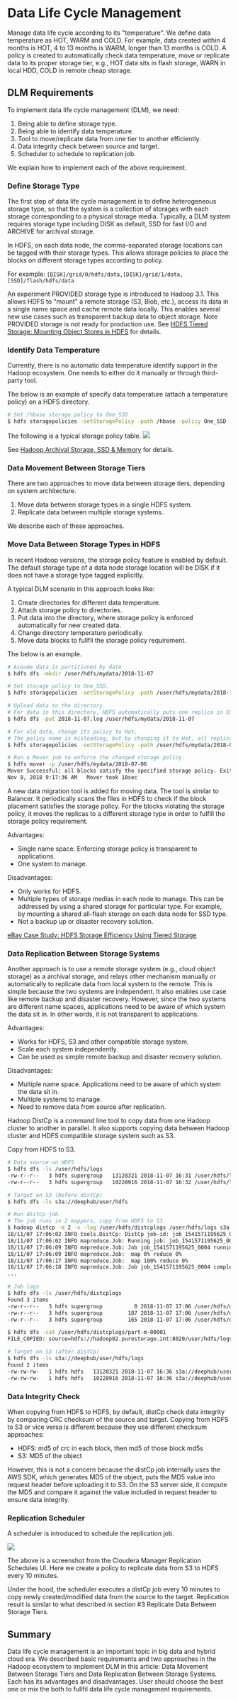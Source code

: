 # Data Life Cycle Management
Manage data life cycle according to its "temperature". We define data temperature as HOT, WARM and COLD. For example, data created within 4 months is HOT, 4 to 13 months is WARM, longer than 13 months is COLD. A policy is created to automatically check data temperature, move or replicate data to its proper storage tier, e.g., HOT data sits in flash storage, WARN in local HDD, COLD in remote cheap storage.

## DLM Requirements
To implement data life cycle management (DLM), we need:
1. Being able to define storage type.
2. Being able to identify data temperature.
3. Tool to move/replicate data from one tier to another efficiently.
4. Data integrity check between source and target.
5. Scheduler to schedule to replication job.

We explain how to implement each of the above requirement.

### Define Storage Type
The first step of data life cycle management is to define heterogeneous storage type, so that the system is a collection of storages with each storage corresponding to a physical storage media. Typically, a DLM system requires storage type including DISK as default, SSD for fast I/O and ARCHIVE for archival storage.

In HDFS, on each data node, the comma-separated storage locations can be tagged with their storage types. This allows storage policies to place the blocks on different storage types according to policy.

For example:
`[DISK]/grid/0/hdfs/data,[DISK]/grid/1/data,[SSD]/flash/hdfs/data`

An experiment PROVIDED storage type is introduced to Hadoop 3.1. This allows HDFS to "mount" a remote storage (S3, Blob, etc.), access its data in a single name space and cache remote data locally. This enables several new use cases such as transparent backup data to object storage. Note PROVIDED storage is not ready for production use. See [HDFS Tiered Storage: Mounting Object Stores in HDFS](https://www.slideshare.net/Hadoop_Summit/hdfs-tiered-storage-mounting-object-stores-in-hdfs-77189018) for details.

### Identify Data Temperature
Currently, there is no automatic data temperature identify support in the Hadoop ecosystem. One needs to either do it manually or through third-party tool.

The below is an example of specify data temperature (attach a temperature policy) on a HDFS directory.
```sh
# Set /hbase storage policy to One_SSD
$ hdfs storagepolicies -setStoragePolicy -path /hbase -policy One_SSD
```

The following is a typical storage policy table.
![](images/hdfs-storage-policy-table.png)

See [Hadoop Archival Storage, SSD & Memory](https://hadoop.apache.org/docs/r3.1.0/hadoop-project-dist/hadoop-hdfs/ArchivalStorage.html) for details.

### Data Movement Between Storage Tiers
There are two approaches to move data between storage tiers, depending on system architecture.
1. Move data between storage types in a single HDFS system.
2. Replicate data between multiple storage systems.

We describe each of these approaches.

### Move Data Between Storage Types in HDFS
In recent Hadoop versions, the storage policy feature is enabled by default. The default storage type of a data node storage location will be DISK if it does not have a storage type tagged explicitly.

A typical DLM scenario in this approach looks like:
1. Create directories for different data temperature.
2. Attach storage policy to directories.
3. Put data into the directory, where storage policy is enforced automatically for new created data.
3. Change directory temperature periodically.
4. Move data blocks to fullfil the storage policy requirement.

The below is an example.
```sh
# Assume data is partitioned by date
$ hdfs dfs -mkdir /user/hdfs/mydata/2018-11-07

# Set storage policy to One_SSD.
$ hdfs storagepolicies -setStoragePolicy -path /user/hdfs/mydata/2018-11-07 -policy One_SSD

# Upload data to the directory.
# For data in this directory, HDFS automatically puts one replica in SSD, two in DISK.
$ hdfs dfs -put 2018-11-07.log /user/hdfs/mydata/2018-11-07

# For old data, change its policy to Hot.
# The policy name is misleading, but by changing it to Hot, all replicas are stored in DISK.
$ hdfs storagepolicies -setStoragePolicy -path /user/hdfs/mydata/2018-07-06 -policy Hot

# Run a Mover job to enforce the changed storage policy.
$ hdfs mover -p /user/hdfs/mydata/2018-07-06
Mover Successful: all blocks satisfy the specified storage policy. Exiting...
Nov 8, 2018 9:17:36 AM   Mover took 10sec
```

A new data migration tool is added for moving data. The tool is similar to Balancer. It periodically scans the files in HDFS to check if the block placement satisfies the storage policy. For the blocks violating the storage policy, it moves the replicas to a different storage type in order to fulfill the storage policy requirement.

Advantages:

* Single name space. Enforcing storage policy is transparent to applications.
* One system to manage.


Disadvantages:

* Only works for HDFS.
* Multiple types of storage medias in each node to manage. This can be addressed by using a shared storage for particular type. For example, by mounting a shared all-flash storage on each data node for SSD type.
* Not a backup up or disaster recovery solution.


[eBay Case Study: HDFS Storage Efficiency Using Tiered Storage](https://www.ebayinc.com/stories/blogs/tech/hdfs-storage-efficiency-using-tiered-storage/)


### Data Replication Between Storage Systems
Another approach is to use a remote storage system (e.g., cloud object storage) as a archival storage, and relays other mechanism manually or automatically to replicate data from local system to the remote. This is simple because the two systems are independent. It also enables use case like remote backup and disaster recovery. However, since the two systems are different name spaces, applications need to be aware of which system the data sit in. In other words, it is not transparent to applications.

Advantages:

* Works for HDFS, S3 and other compatible storage system.
* Scale each system independently.
* Can be used as simple remote backup and disaster recovery solution.


Disadvantages:

* Multiple name space. Applications need to be aware of which system the data sit in.
* Multiple systems to manage.
* Need to remove data from source after replication.


Hadoop DistCp is a command line tool to copy data from one Hadoop cluster to another in parallel. It also supports copying data between Hadoop cluster and HDFS compatible storage system such as S3.

Copy from HDFS to S3.
```sh
# Data source on HDFS
$ hdfs dfs -ls /user/hdfs/logs
-rw-r--r--   3 hdfs supergroup   13128321 2018-11-07 16:31 /user/hdfs/logs/hdfs-audit.log
-rw-r--r--   3 hdfs supergroup   10228916 2018-11-07 16:32 /user/hdfs/logs/hdfs-audit.log.2018-09-06

# Target on S3 (before distCp)
$ hdfs dfs -ls s3a://deephub/user/hdfs

# Run distCp job.
# The job runs in 2 mappers, copy from HDFS to S3.
$ hadoop distcp -m 2 -v -log /user/hdfs/distcplogs /user/hdfs/logs s3a://deephub/user/hdfs
18/11/07 17:06:02 INFO tools.DistCp: DistCp job-id: job_1541571195625_0004
18/11/07 17:06:02 INFO mapreduce.Job: Running job: job_1541571195625_0004
18/11/07 17:06:09 INFO mapreduce.Job: Job job_1541571195625_0004 running in uber mode : false
18/11/07 17:06:09 INFO mapreduce.Job:  map 0% reduce 0%
18/11/07 17:06:17 INFO mapreduce.Job:  map 100% reduce 0%
18/11/07 17:06:18 INFO mapreduce.Job: Job job_1541571195625_0004 completed successfully
...

# Job logs
$ hdfs dfs -ls /user/hdfs/distcplogs
Found 3 items
-rw-r--r--   3 hdfs supergroup          0 2018-11-07 17:06 /user/hdfs/distcplogs/_SUCCESS
-rw-r--r--   3 hdfs supergroup        187 2018-11-07 17:06 /user/hdfs/distcplogs/part-m-00000
-rw-r--r--   3 hdfs supergroup        165 2018-11-07 17:06 /user/hdfs/distcplogs/part-m-00001

$ hdfs dfs -cat /user/hdfs/distcplogs/part-m-00001
FILE_COPIED: source=hdfs://hadoop02.purestorage.int:8020/user/hdfs/logs/hdfs-audit.log, size=13128321 --> target=s3a://deephub/user/hdfs/logs/hdfs-audit.log, size=0

# Target on S3 (after distCp)
$ hdfs dfs -ls s3a://deephub/user/hdfs/logs
Found 2 items
-rw-rw-rw-   1 hdfs hdfs   13128321 2018-11-07 16:36 s3a://deephub/user/hdfs/logs/hdfs-audit.log
-rw-rw-rw-   1 hdfs hdfs   10228916 2018-11-07 16:36 s3a://deephub/user/hdfs/logs/hdfs-audit.log.2018-09-06

```

### Data Integrity Check
When copying from HDFS to HDFS, by default, distCp check data integrity by comparing CRC checksum of the source and target. Copying from HDFS to S3 or vice versa is different because they use different checksum approaches:

- HDFS: md5 of crc in each block, then md5 of those block md5s
- S3: MD5 of the object

However, this is not a concern because the distCp job internally uses the AWS SDK, which generates MD5 of the object, puts the MD5 value into request header before uploading it to S3. On the S3 server side, it compute the MD5 and compare it against the value included in request header to ensure data integrity.

### Replication Scheduler
A scheduler is introduced to schedule the replication job.

![](images/s3ToHDFS.png)

The above is a screenshot from the Cloudera Manager Replication Schedules UI. Here we create a policy to replicate data from S3 to HDFS every 10 minutes.

Under the hood, the scheduler executes a distCp job every 10 minutes to copy newly created/modified data from the source to the target. Replication result is similar to what described in section #3 Replicate Data Between Storage Tiers.

## Summary
Data life cycle management is an important topic in big data and hybrid cloud era. We described basic requirements and two approaches in the Hadoop ecosystem to implement DLM in this article: Data Movement Between Storage Tiers and Data Replication Between Storage Systems. Each has its advantages and disadvantages. User should choose the best one or mix the both to fullfil data life cycle management requirements.
